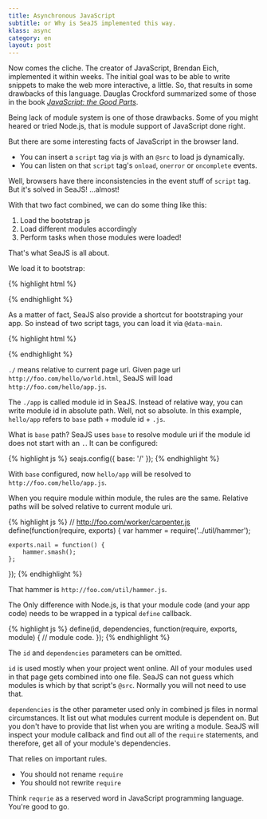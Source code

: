 ```yaml
---
title: Asynchronous JavaScript
subtitle: or Why is SeaJS implemented this way.
klass: async
category: en
layout: post
---
```


Now comes the cliche. The creator of JavaScript, Brendan Eich, implemented it within weeks.
The initial goal was to be able to write snippets to make the web more interactive, a little.
So, that results in some drawbacks of this language.
Dauglas Crockford summarized some of those in the book
[_JavaScript: the Good Parts_](http://www.amazon.com/JavaScript-Good-Parts-Douglas-Crockford/dp/0596517742/).

Being lack of module system is one of those drawbacks.
Some of you might heared or tried Node.js, that is module support of JavaScript done right.

But there are some interesting facts of JavaScript in the browser land.

 - You can insert a `script` tag via js with an `@src` to load js dynamically.
 - You can listen on that `script` tag's `onload`, `onerror` or `oncomplete` events.

Well, browsers have there inconsistencies in the event stuff of `script` tag.
But it's solved in SeaJS! ...almost!

With that two fact combined, we can do some thing like this:

 1. Load the bootstrap js
 2. Load different modules accordingly
 3. Perform tasks when those modules were loaded!

That's what SeaJS is all about.

We load it to bootstrap:

{% highlight html %}
<!-- the library and your app -->
<script src="sea.js"></script>
<script src="app.js"></script>
{% endhighlight %}

As a matter of fact, SeaJS also provide a shortcut for bootstraping your app.
So instead of two script tags, you can load it via `@data-main`.

{% highlight html %}
<!-- more compact way -->
<script src="sea.js" data-main="./app"></script>
{% endhighlight %}

`./` means relative to current page url. Given page url `http://foo.com/hello/world.html`,
SeaJS will load `http://foo.com/hello/app.js`.

The `./app` is called module id in SeaJS. Instead of relative way,
you can write module id in absolute path. Well, not so absolute.
In this example, `hello/app` refers to `base` path + module id + `.js`.

What is `base` path?
SeaJS uses `base` to resolve module uri if the module id does not start with an `.`.
It can be configured:

{% highlight js %}
seajs.config({
    base: '/'
});
{% endhighlight %}

With `base` configured, now `hello/app` will be resolved to `http://foo.com/hello/app.js`.

When you require module within module, the rules are the same.
Relative paths will be solved relative to current module uri.

{% highlight js %}
// http://foo.com/worker/carpenter.js
define(function(require, exports) {
    var hammer = require('../util/hammer');

    exports.nail = function() {
        hammer.smash();
    };
});
{% endhighlight %}

That hammer is `http://foo.com/util/hammer.js`.

The Only difference with Node.js, is that your module code (and your app code)
needs to be wrapped in a typical `define` callback.

{% highlight js %}
define(id, dependencies, function(require, exports, module) {
    // module code.
});
{% endhighlight %}

The `id` and `dependencies` parameters can be omitted.

`id` is used mostly when your project went online.
All of your modules used in that page gets combined into one file.
SeaJS can not guess which modules is which by that script's `@src`.
Normally you will not need to use that.

`dependencies` is the other parameter used only in combined js files in normal circumstances.
It list out what modules current module is dependent on.
But you don't have to provide that list when you are writing a module.
SeaJS will inspect your module callback and find out all of the `require` statements,
and therefore, get all of your module's dependencies.

That relies on important rules.

 - You should not rename `require`
 - You should not rewrite `require`

Think `requrie` as a reserved word in JavaScript programming language.
You're good to go.